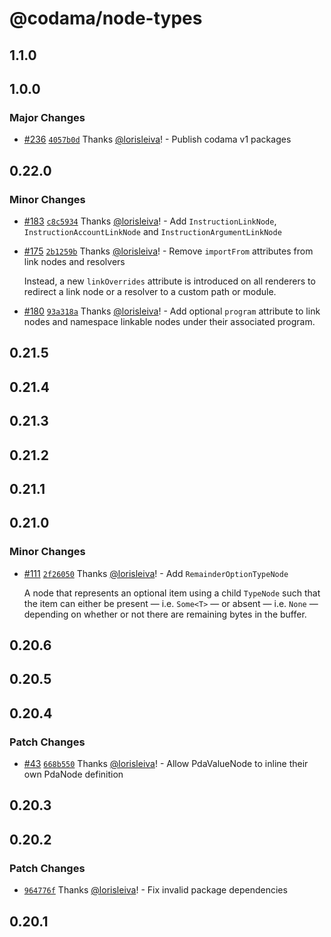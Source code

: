 # @codama/node-types

## 1.1.0

## 1.0.0

### Major Changes

-   [#236](https://github.com/codama-idl/codama/pull/236) [`4057b0d`](https://github.com/codama-idl/codama/commit/4057b0d6bb28a207ff6d473aa117d81336a323d8) Thanks [@lorisleiva](https://github.com/lorisleiva)! - Publish codama v1 packages

## 0.22.0

### Minor Changes

-   [#183](https://github.com/codama-idl/codama/pull/183) [`c8c5934`](https://github.com/codama-idl/codama/commit/c8c593466294f3ec7dca1fb828254e10aa312925) Thanks [@lorisleiva](https://github.com/lorisleiva)! - Add `InstructionLinkNode`, `InstructionAccountLinkNode` and `InstructionArgumentLinkNode`

-   [#175](https://github.com/codama-idl/codama/pull/175) [`2b1259b`](https://github.com/codama-idl/codama/commit/2b1259b566aa439ca61c28f7ef72ff9c0817e540) Thanks [@lorisleiva](https://github.com/lorisleiva)! - Remove `importFrom` attributes from link nodes and resolvers

    Instead, a new `linkOverrides` attribute is introduced on all renderers to redirect a link node or a resolver to a custom path or module.

-   [#180](https://github.com/codama-idl/codama/pull/180) [`93a318a`](https://github.com/codama-idl/codama/commit/93a318a9b7ee435eb37934b0ab390e160d50968b) Thanks [@lorisleiva](https://github.com/lorisleiva)! - Add optional `program` attribute to link nodes and namespace linkable nodes under their associated program.

## 0.21.5

## 0.21.4

## 0.21.3

## 0.21.2

## 0.21.1

## 0.21.0

### Minor Changes

-   [#111](https://github.com/codama-idl/codama/pull/111) [`2f26050`](https://github.com/codama-idl/codama/commit/2f26050ddbcbdefcefbd853e1017a30c94442e1f) Thanks [@lorisleiva](https://github.com/lorisleiva)! - Add `RemainderOptionTypeNode`

    A node that represents an optional item using a child `TypeNode` such that the item can either be present — i.e. `Some<T>` — or absent — i.e. `None` — depending on whether or not there are remaining bytes in the buffer.

## 0.20.6

## 0.20.5

## 0.20.4

### Patch Changes

-   [#43](https://github.com/codama-idl/codama/pull/43) [`668b550`](https://github.com/codama-idl/codama/commit/668b550aa2172c24ddb3b8751d91e67e94a93fa4) Thanks [@lorisleiva](https://github.com/lorisleiva)! - Allow PdaValueNode to inline their own PdaNode definition

## 0.20.3

## 0.20.2

### Patch Changes

-   [`964776f`](https://github.com/codama-idl/codama/commit/964776fe73402c236d334032821013674c3b1a5e) Thanks [@lorisleiva](https://github.com/lorisleiva)! - Fix invalid package dependencies

## 0.20.1
